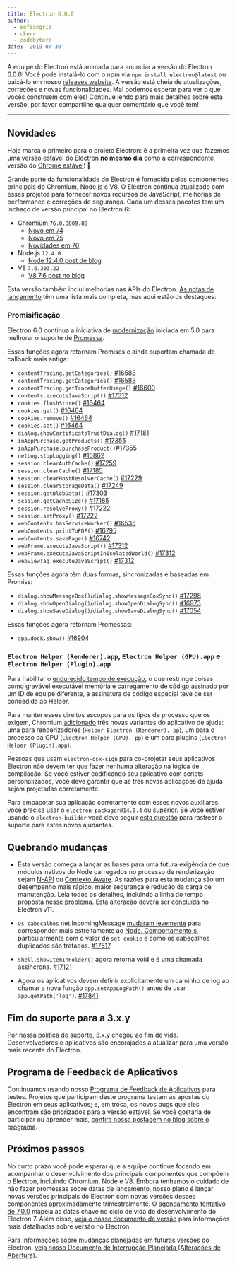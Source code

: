 ```yaml
---
title: Electron 6.0.0
author:
  - sofiangria
  - ckerr
  - codebytere
date: '2019-07-30'
---
```


A equipe do Electron está animada para anunciar a versão do Electron 6.0.0! Você pode instalá-lo com o npm via `npm install electron@latest` ou baixá-lo em nosso [releases website](https://electronjs.org/releases/stable). A versão está cheia de atualizações, correções e novas funcionalidades. Mal podemos esperar para ver o que vocês construem com eles! Continue lendo para mais detalhes sobre esta versão, por favor compartilhe qualquer comentário que você tem!

---

## Novidades

Hoje marca o primeiro para o projeto Electron: é a primeira vez que fazemos uma versão estável do Electron **no mesmo dia** como a correspondente versão do [Chrome estável](https://www.chromestatus.com/features/schedule)! 🎉

Grande parte da funcionalidade do Electron é fornecida pelos componentes principais do Chromium, Node.js e V8. O Electron continua atualizado com esses projetos para fornecer novos recursos de JavaScript, melhorias de performance e correções de segurança. Cada um desses pacotes tem um inchaço de versão principal no Electron 6:

- Chromium `76.0.3809.88`
  - [Novo em 74](https://developers.google.com/web/updates/2019/04/nic74)
  - [Novo em 75](https://developers.google.com/web/updates/2019/06/nic75)
  - [Novidades em 76](https://developers.google.com/web/updates/2019/07/nic76)
- Node.js `12.4.0`
  - [Node 12.4.0 post de blog](https://nodejs.org/en/blog/release/v12.4.0/)
- V8 `7.6.303.22`
    - [V8 7.6 post no blog](https://v8.dev/blog/v8-release-76)

Esta versão também inclui melhorias nas APIs do Electron. [As notas de lançamento](https://github.com/electron/electron/releases/tag/v6.0.0) têm uma lista mais completa, mas aqui estão os destaques:

### Promisificação

Electron 6.0 continua a iniciativa de [modernização](https://github.com/electron/electron/blob/master/docs/api/modernization/promisification.md) iniciada em 5.0 para melhorar o suporte de [Promessa](https://developer.mozilla.org/en-US/docs/Web/JavaScript/Guide/Using_promises).

Essas funções agora retornam Promises e ainda suportam chamada de callback mais antiga:
 * `contentTracing.getCategories()` [#16583](https://github.com/electron/electron/pull/16583)
 * `contentTracing.getCategories()` [#16583](https://github.com/electron/electron/pull/16583)
 * `contentTracing.getTraceBufferUsage()` [#16600](https://github.com/electron/electron/pull/16600)
 * `contents.executeJavaScript()` [#17312](https://github.com/electron/electron/pull/17312)
 * `cookies.flushStore()` [#16464](https://github.com/electron/electron/pull/16464)
 * `cookies.get()` [#16464](https://github.com/electron/electron/pull/16464)
 * `cookies.remove()` [#16464](https://github.com/electron/electron/pull/16464)
 * `cookies.set()` [#16464](https://github.com/electron/electron/pull/16464)
 * `dialog.showCertificateTrustDialog()` [#17181](https://github.com/electron/electron/pull/17181)
 * `inAppPurchase.getProducts()` [#17355](https://github.com/electron/electron/pull/17355)
 * `inAppPurchase.purchaseProduct()`[#17355](https://github.com/electron/electron/pull/17355)
 * `netLog.stopLogging()` [#16862](https://github.com/electron/electron/pull/16862)
 * `session.clearAuthCache()` [#17259](https://github.com/electron/electron/pull/17259)
 * `session.clearCache()`  [#17185](https://github.com/electron/electron/pull/17185)
 * `session.clearHostResolverCache()` [#17229](https://github.com/electron/electron/pull/17229)
 * `session.clearStorageData()` [#17249](https://github.com/electron/electron/pull/17249)
 * `session.getBlobData()` [#17303](https://github.com/electron/electron/pull/17303)
 * `session.getCacheSize()`  [#17185](https://github.com/electron/electron/pull/17185)
 * `session.resolveProxy()` [#17222](https://github.com/electron/electron/pull/17222)
 * `session.setProxy()`  [#17222](https://github.com/electron/electron/pull/17222)
 * `webContents.hasServiceWorker()` [#16535](https://github.com/electron/electron/pull/16535)
 * `webContents.printToPDF()` [#16795](https://github.com/electron/electron/pull/16795)
 * `webContents.savePage()` [#16742](https://github.com/electron/electron/pull/16742)
 * `webFrame.executeJavaScript()` [#17312](https://github.com/electron/electron/pull/17312)
 * `webFrame.executeJavaScriptInIsolatedWorld()` [#17312](https://github.com/electron/electron/pull/17312)
 * `webviewTag.executeJavaScript()` [#17312](https://github.com/electron/electron/pull/17312)

Essas funções agora têm duas formas, sincronizadas e baseadas em Promiss:
 * `dialog.showMessageBox()`/`dialog.showMessageBoxSync()` [#17298](https://github.com/electron/electron/pull/17298)
 * `dialog.showOpenDialog()`/`dialog.showOpenDialogSync()` [#16973](https://github.com/electron/electron/pull/16973)
 * `dialog.showSaveDialog()`/`dialog.showSaveDialogSync()` [#17054](https://github.com/electron/electron/pull/17054)

Essas funções agora retornam Promessas:
 * `app.dock.show()` [#16904](https://github.com/electron/electron/pull/16904)

### `Electron Helper (Renderer).app`, `Electron Helper (GPU).app` e `Electron Helper (Plugin).app`

Para habilitar o [endurecido tempo de execução](https://developer.apple.com/documentation/security/hardened_runtime_entitlements?language=objc), o que restringe coisas como gravável executável memória e carregamento de código assinado por um ID de equipe diferente, a assinatura de código especial teve de ser concedida ao Helper.

Para manter esses direitos escopos para os tipos de processo que os exigem, Chromium [adicionado](https://chromium-review.googlesource.com/c/chromium/src/+/1627456) três novas variantes do aplicativo de ajuda: uma para renderizadores (`Helper Electron (Renderer). pp`), um para o processo da GPU (`Electron Helper (GPU). pp`) e um para plugins (`Electron Helper (Plugin).app`).

Pessoas que usam `electron-osx-sign` para co-projetar seus aplicativos Electron não devem ter que fazer nenhuma alteração na lógica de compilação. Se você estiver codificando seu aplicativo com scripts personalizados, você deve garantir que as três novas aplicações de ajuda sejam projetadas corretamente.

Para empacotar sua aplicação corretamente com esses novos auxiliares, você precisa usar o `electron-packager@14.0.4` ou superior.  Se você estiver usando o `electron-builder` você deve seguir [esta questão](https://github.com/electron-userland/electron-builder/issues/4104) para rastrear o suporte para estes novos ajudantes.

## Quebrando mudanças

 * Esta versão começa a lançar as bases para uma futura exigência de que módulos nativos do Node carregados no processo de renderização sejam [N-API](https://nodejs.org/api/n-api.html) ou [Contexto Aware](https://nodejs.org/api/addons.html#addons_context_aware_addons). As razões para esta mudança são um desempenho mais rápido, maior segurança e redução da carga de manutenção. Leia todos os detalhes, incluindo a linha do tempo proposta [nesse problema](https://github.com/electron/electron/issues/18397). Esta alteração deverá ser concluída no Electron v11.

 * `Os cabeçalhos` net.IncomingMessage [mudaram levemente](https://github.com/electron/electron/pull/17517#issue-263752903) para corresponder mais estreitamente ao [Node. Comportamento s](https://nodejs.org/api/http.html#http_message_headers), particularmente com o valor de `set-cookie` e como os cabeçalhos duplicados são tratados. [#17517](https://github.com/electron/electron/pull/17517).

 * `shell.showItemInFolder()` agora retorna void e é uma chamada assíncrona. [#17121](https://github.com/electron/electron/pull/17121)

 * Agora os aplicativos devem definir explicitamente um caminho de log ao chamar a nova função `app.setAppLogPath()` antes de usar `app.getPath('log')`. [#17841](https://github.com/electron/electron/pull/17841)

## Fim do suporte para a 3.x.y

Por nossa [política de suporte](https://electronjs.org/docs/tutorial/support#supported-versions), 3.x.y chegou ao fim de vida. Desenvolvedores e aplicativos são encorajados a atualizar para uma versão mais recente do Electron.

## Programa de Feedback de Aplicativos

Continuamos usando nosso [Programa de Feedback de Aplicativos](https://electronjs.org/blog/app-feedback-program) para testes. Projetos que participam deste programa testam as apostas do Electron em seus aplicativos; e, em troca, os novos bugs que eles encontram são priorizados para a versão estável. Se você gostaria de participar ou aprender mais, [confira nossa postagem no blog sobre o programa](https://electronjs.org/blog/app-feedback-program).

## Próximos passos

No curto prazo você pode esperar que a equipe continue focando em acompanhar o desenvolvimento dos principais componentes que compõem o Electron, incluindo Chromium, Node e V8. Embora tenhamos o cuidado de não fazer promessas sobre datas de lançamento, nosso plano é lançar novas versões principais do Electron com novas versões desses componentes aproximadamente trimestralmente. O [agendamento tentativo de 7.0.0](https://electronjs.org/docs/tutorial/electron-timelines) mapeia as datas chave no ciclo de vida de desenvolvimento do Electron 7. Além disso, [veja o nosso documento de versão](https://electronjs.org/docs/tutorial/electron-versioning) para informações mais detalhadas sobre versão no Electron.

Para informações sobre mudanças planejadas em futuras versões do Electron, [veja nosso Documento de Interrupção Planejada (Alterações de Abertura)](https://github.com/electron/electron/blob/master/docs/api/breaking-changes.md).
